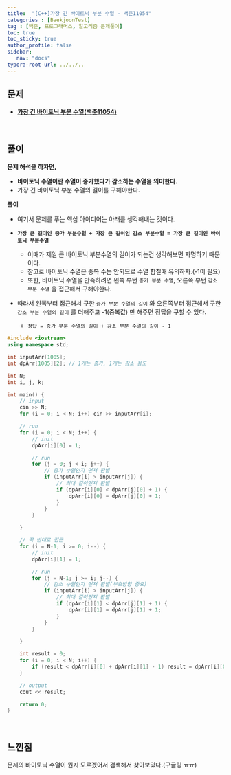 ```yaml
---
title:  "[C++]가장 긴 바이토닉 부분 수열 - 백준11054"
categories : [BaekjoonTest]
tag : [백준, 프로그래머스, 알고리즘 문제풀이]
toc: true
toc_sticky: true
author_profile: false
sidebar:
   nav: "docs"
typora-root-url: ../../..
---
```




## 문제

* **[가장 긴 바이토닉 부분 수열(백준11054)](https://www.acmicpc.net/problem/11054)**

<br>

## 풀이

**문제 해석을 하자면,**

* **바이토닉 수열이란 수열이 증가했다가 감소하는 수열을 의미한다.**
* 가장 긴 바이토닉 부분 수열의 길이를 구해야한다.



**풀이**

* 여기서 문제를 푸는 핵심 아이디어는 아래를 생각해내는 것이다.
* **`가장 큰 길이인 증가 부분수열 + 가장 큰 길이인 감소 부분수열 = 가장 큰 길이인 바이토닉 부분수열`**
  * 이때가 제일 큰 바이토닉 부분수열의 길이가 되는건 생각해보면 자명하기 때문이다.
  * 참고로 바이토닉 수열은 중복 수는 안되므로 수열 합칠때 유의하자.(-1이 필요)
  * 또한, 바이토닉 수열을 만족하려면 왼쪽 부턴 `증가 부분 수열`, 오른쪽 부턴 `감소 부분 수열` 을 접근해서 구해야한다.

* 따라서 왼쪽부터 접근해서 구한 `증가 부분 수열의 길이` 와 오른쪽부터 접근해서 구한 `감소 부분 수열의 길이` 를 더해주고 -1(중복값) 만 해주면 정답을 구할 수 있다.
  * `정답 = 증가 부분 수열의 길이 + 감소 부분 수열의 길이 - 1`





```c++
#include <iostream>
using namespace std;

int inputArr[1005];
int dpArr[1005][2]; // 1개는 증가, 1개는 감소 용도

int N;
int i, j, k;

int main() {
	// input
	cin >> N;
	for (i = 0; i < N; i++) cin >> inputArr[i];

	// run
	for (i = 0; i < N; i++) {
		// init
		dpArr[i][0] = 1;

		// run
		for (j = 0; j < i; j++) {
			// 증가 수열인지 먼저 판별
			if (inputArr[i] > inputArr[j]) {
				// 최대 길이인지 판별
				if (dpArr[i][0] < dpArr[j][0] + 1) {
					dpArr[i][0] = dpArr[j][0] + 1;
				}
			}
		}

	}

	// 꼭 반대로 접근
	for (i = N-1; i >= 0; i--) {
		// init
		dpArr[i][1] = 1;

		// run
		for (j = N-1; j >= i; j--) {
			// 감소 수열인지 먼저 판별(부호방향 중요)
			if (inputArr[i] > inputArr[j]) {
				// 최대 길이인지 판별
				if (dpArr[i][1] < dpArr[j][1] + 1) {
					dpArr[i][1] = dpArr[j][1] + 1;
				}
			}
		}

	}

	int result = 0;
	for (i = 0; i < N; i++) {
		if (result < dpArr[i][0] + dpArr[i][1] - 1) result = dpArr[i][0] + dpArr[i][1] - 1;
	}

	// output
	cout << result;

	return 0;
}
```

<br>

## 느낀점

문제의 바이토닉 수열이 뭔지 모르겠어서 검색해서 찾아보았다.(구글링 ㅠㅠ)

